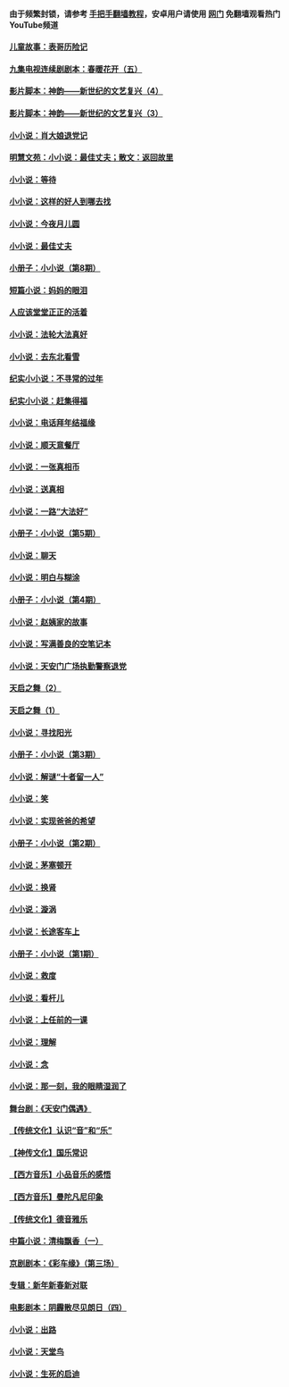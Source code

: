 #### 由于频繁封锁，请参考 [手把手翻墙教程](https://github.com/gfw-breaker/guides/wiki/)，安卓用户请使用 [网门](https://github.com/gfw-breaker/nogfw/blob/master/dl.md?t=05261201) 免翻墙观看热门YouTube频道 

#### [儿童故事：表哥历险记](../pages/328/383535.md?t=05261201) 

#### [九集电视连续剧剧本：春暖花开（五）](../pages/328/275919.md?t=05261201) 

#### [影片脚本：神韵——新世纪的文艺复兴（4）](../pages/328/266089.md?t=05261201) 

#### [影片脚本：神韵——新世纪的文艺复兴（3）](../pages/328/266087.md?t=05261201) 

#### [小小说：肖大娘退党记](../pages/328/239807.md?t=05261201) 

#### [明慧文苑：小小说：最佳丈夫；散文：返回故里](../pages/328/3439.md?t=05261201) 

#### [小小说：等待](../pages/328/223927.md?t=05261201) 

#### [小小说：这样的好人到哪去找](../pages/328/209396.md?t=05261201) 

#### [小小说：今夜月儿圆](../pages/328/193588.md?t=05261201) 

#### [小小说：最佳丈夫](../pages/328/190938.md?t=05261201) 

#### [小册子：小小说（第8期）](../pages/328/188202.md?t=05261201) 

#### [短篇小说：妈妈的眼泪](../pages/328/187712.md?t=05261201) 

#### [人应该堂堂正正的活着](../pages/328/182430.md?t=05261201) 

#### [小小说：法轮大法真好](../pages/328/174669.md?t=05261201) 

#### [小小说：去东北看雪](../pages/328/173882.md?t=05261201) 

#### [纪实小小说：不寻常的过年](../pages/328/173187.md?t=05261201) 

#### [纪实小小说：赶集得福](../pages/328/172652.md?t=05261201) 

#### [小小说：电话拜年结福缘](../pages/328/172533.md?t=05261201) 

#### [小小说：顺天意餐厅](../pages/328/170182.md?t=05261201) 

#### [小小说：一张真相币](../pages/328/169410.md?t=05261201) 

#### [小小说：送真相](../pages/328/166713.md?t=05261201) 

#### [小小说：一路“大法好”](../pages/328/162016.md?t=05261201) 

#### [小册子：小小说（第5期）](../pages/328/161131.md?t=05261201) 

#### [小小说：聊天](../pages/328/159640.md?t=05261201) 

#### [小小说：明白与糊涂](../pages/328/158101.md?t=05261201) 

#### [小册子：小小说（第4期）](../pages/328/158006.md?t=05261201) 

#### [小小说：赵姨家的故事](../pages/328/157843.md?t=05261201) 

#### [小小说：写满善良的空笔记本](../pages/328/157382.md?t=05261201) 

#### [小小说：天安门广场执勤警察退党](../pages/328/156982.md?t=05261201) 

#### [天启之舞（2）](../pages/328/153440.md?t=05261201) 

#### [天启之舞（1）](../pages/328/153439.md?t=05261201) 

#### [小小说：寻找阳光](../pages/328/153065.md?t=05261201) 

#### [小册子：小小说（第3期）](../pages/328/151715.md?t=05261201) 

#### [小小说：解谜“十者留一人”](../pages/328/148967.md?t=05261201) 

#### [小小说：笑](../pages/328/148905.md?t=05261201) 

#### [小小说：实现爸爸的希望](../pages/328/148096.md?t=05261201) 

#### [小册子：小小说（第2期）](../pages/328/147214.md?t=05261201) 

#### [小小说：茅塞顿开](../pages/328/147030.md?t=05261201) 

#### [小小说：换肾](../pages/328/146770.md?t=05261201) 

#### [小小说：漩涡](../pages/328/146683.md?t=05261201) 

#### [小小说：长途客车上](../pages/328/145076.md?t=05261201) 

#### [小册子：小小说（第1期）](../pages/328/143963.md?t=05261201) 

#### [小小说：救度](../pages/328/143927.md?t=05261201) 

#### [小小说：看杆儿](../pages/328/142137.md?t=05261201) 

#### [小小说：上任前的一课](../pages/328/140808.md?t=05261201) 

#### [小小说：理解](../pages/328/140476.md?t=05261201) 

#### [小小说：念](../pages/328/139513.md?t=05261201) 

#### [小小说：那一刻，我的眼睛湿润了](../pages/328/138476.md?t=05261201) 

#### [舞台剧：《天安门偶遇》](../pages/328/117155.md?t=05261201) 

#### [【传统文化】认识“音”和“乐”](../pages/328/108667.md?t=05261201) 

#### [【神传文化】国乐常识](../pages/328/104225.md?t=05261201) 

#### [【西方音乐】小品音乐的感悟](../pages/328/102924.md?t=05261201) 

#### [【西方音乐】曼陀凡尼印象](../pages/328/102922.md?t=05261201) 

#### [【传统文化】德音雅乐](../pages/328/102923.md?t=05261201) 

#### [中篇小说：清梅飘香（一）](../pages/328/101058.md?t=05261201) 

#### [京剧剧本：《彩车缘》（第三场）](../pages/328/96434.md?t=05261201) 

#### [专辑：新年新春新对联](../pages/328/94991.md?t=05261201) 

#### [电影剧本：阴霾散尽见朗日（四）](../pages/328/87081.md?t=05261201) 

#### [小小说：出路](../pages/328/84848.md?t=05261201) 

#### [小小说：天堂鸟](../pages/328/83084.md?t=05261201) 

#### [小小说：生死的启迪](../pages/328/70977.md?t=05261201) 

